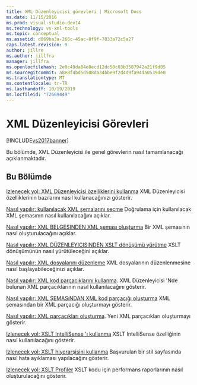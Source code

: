 ```yaml
---
title: XML Düzenleyicisi görevleri | Microsoft Docs
ms.date: 11/15/2016
ms.prod: visual-studio-dev14
ms.technology: vs-xml-tools
ms.topic: conceptual
ms.assetid: d069ba3a-266c-45ac-8f9f-7833a72c5a27
caps.latest.revision: 9
author: jillre
ms.author: jillfra
manager: jillfra
ms.openlocfilehash: 2e0c49da84e8ecd12dc50c03b3587942a21f9d05
ms.sourcegitcommit: a8e8f4bd5d508da34bbe9f2d4d9fa94da0539de0
ms.translationtype: MT
ms.contentlocale: tr-TR
ms.lasthandoff: 10/19/2019
ms.locfileid: "72669449"
---
```

# <a name="xml-editor-tasks"></a>XML Düzenleyicisi Görevleri
[!INCLUDE[vs2017banner](../includes/vs2017banner.md)]

Bu bölümde, XML Düzenleyicisi ile genel görevlerin nasıl tamamlanacağı açıklanmaktadır.

## <a name="in-this-section"></a>Bu Bölümde
 [Izlenecek yol: XML Düzenleyicisi özelliklerini kullanma](../xml-tools/walkthrough-using-xml-editor-features.md) XML Düzenleyicisi özelliklerinin bazılarını nasıl kullanacağınızı gösterir.

 [Nasıl yapılır: kullanılacak XML şemalarını seçme](../xml-tools/how-to-select-the-xml-schemas-to-use.md) Doğrulama için kullanılacak XML şemasının nasıl kullanılacağını açıklar.

 [Nasıl yapılır: XML BELGESINDEN XML şeması oluşturma](../xml-tools/how-to-create-an-xml-schema-from-an-xml-document.md) Bir XML şemasının nasıl oluşturulacağını açıklar.

 [Nasıl yapılır: XML DÜZENLEYICISINDEN XSLT dönüşümü yürütme](../xml-tools/how-to-execute-an-xslt-transformation-from-the-xml-editor.md) XSLT dönüşümünün nasıl yürütüleceğini açıklar.

 [Nasıl yapılır: XML dosyalarını düzenleme](../xml-tools/how-to-edit-xml-files.md) XML dosyalarının düzenlenmesine nasıl başlayabileceğinizi açıklar.

 [Nasıl yapılır: XML kod parçacıklarını kullanma](../xml-tools/how-to-use-xml-snippets.md).
XML Düzenleyicisi 'Nde bulunan XML parçacıklarının nasıl kullanılacağını gösterir.

 [Nasıl yapılır: XML ŞEMASıNDAN XML kod parçacığı oluşturma](../xml-tools/how-to-generate-an-xml-snippet-from-an-xml-schema.md) XML şemasından bir XML parçacığı oluşturmayı gösterir.

 [Nasıl yapılır: XML parçacıkları oluşturma](../xml-tools/how-to-create-xml-snippets.md).
Yeni XML parçacıkları oluşturmayı gösterir.

 [Izlenecek yol: XSLT IntelliSense 'ı kullanma](../xml-tools/walkthrough-using-xslt-intellisense.md) XSLT IntelliSense özelliğinin nasıl kullanılacağını gösterir.

 [Izlenecek yol: XSLT hiyerarşisini kullanma](../xml-tools/walkthrough-using-xslt-hierarchy.md) Başvurulan bir stil sayfasında nasıl hata ayıklaması yapılacağını gösterir.

 [Izlenecek yol: XSLT Profiler](../xml-tools/walkthrough-xslt-profiler.md) XSLT kodu için performans raporlarının nasıl oluşturulacağını gösterir.
